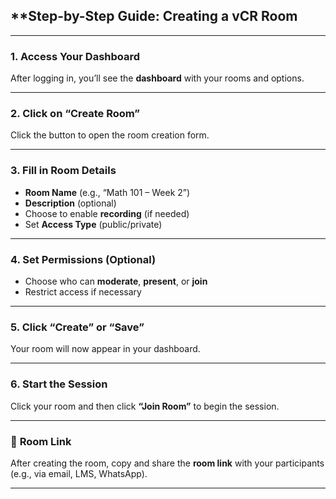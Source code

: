 
##  **Step-by-Step Guide: Creating a vCR Room 
---

### **1. Access Your Dashboard**


After logging in, you’ll see the **dashboard** with your rooms and options.

---

### **2. Click on “Create Room”**

Click the button to open the room creation form.

---

### **3. Fill in Room Details**

* **Room Name** (e.g., “Math 101 – Week 2”)
* **Description** (optional)
* Choose to enable **recording** (if needed)
* Set **Access Type** (public/private)

---

### **4. Set Permissions (Optional)**


* Choose who can **moderate**, **present**, or **join**
* Restrict access if necessary

---

### **5. Click “Create” or “Save”**


Your room will now appear in your dashboard.

---

### **6. Start the Session**


Click your room and then click **“Join Room”** to begin the session.

---

### 🔗 **Room Link**

After creating the room, copy and share the **room link** with your participants (e.g., via email, LMS, WhatsApp).

---


